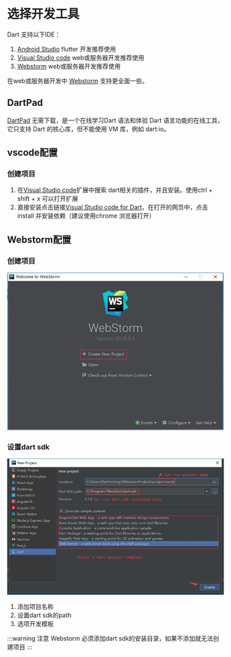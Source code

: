 # 选择开发工具

Dart 支持以下IDE：

1. [Android Studio](http://www.android-studio.org/) flutter 开发推荐使用
2. [Visual Studio code](https://code.visualstudio.com/) web或服务器开发推荐使用
3. [Webstorm](http://www.jetbrains.com/webstorm/) web或服务器开发推荐使用

在web或服务器开发中 [Webstorm](http://www.jetbrains.com/webstorm/) 支持更全面一些。

## DartPad

[DartPad](https://dartpad.cn/) 无需下载，是一个在线学习Dart 语法和体验 Dart 语言功能的在线工具，它只支持 Dart 的核心库，但不能使用 VM 库，例如 dart:io。

## vscode配置

### 创建项目
1. 在[Visual Studio code](https://code.visualstudio.com/)扩展中搜索 dart相关的插件，并且安装。使用ctrl + shift + x 可以打开扩展
2. 直接安装点击链接[Visual Studio code for Dart](https://marketplace.visualstudio.com/items?itemName=Dart-Code.dart-code)，在打开的网页中，点击install 并安装依赖（建议使用chrome 浏览器打开）


## Webstorm配置

###  创建项目
![img](./images/webstorm-create-project.jpg)

### 设置dart sdk
![img](./images/webstorm-set-dart-sdk.jpg)

1. 添加项目名称
2. 设置dart sdk的path
3. 选项开发模板

:::warning 注意
Webstorm 必须添加dart sdk的安装目录，如果不添加就无法创建项目
:::